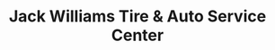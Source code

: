 ---
title: "Jack Williams Tire & Auto Service Center"
url: /towanda/jack-williams-tire-and-auto-service-center/
shop: car repair
---